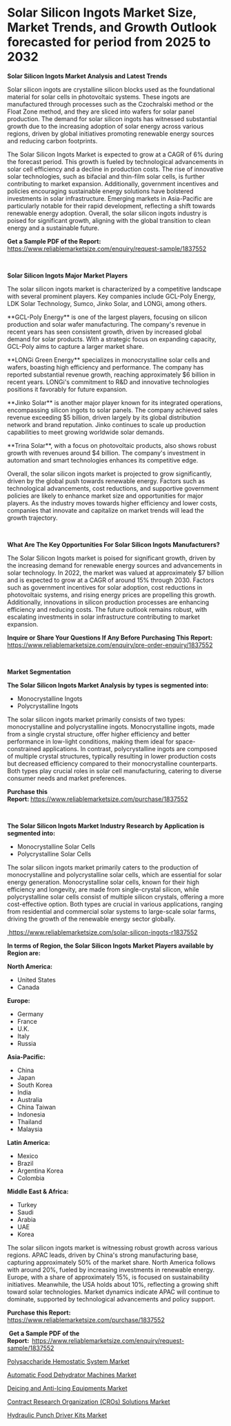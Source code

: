 <p><h1>Solar Silicon Ingots Market Size, Market Trends, and Growth Outlook forecasted for period from 2025 to 2032</h1></p><p><strong>Solar Silicon Ingots Market Analysis and Latest Trends</strong></p>
<p><p>Solar silicon ingots are crystalline silicon blocks used as the foundational material for solar cells in photovoltaic systems. These ingots are manufactured through processes such as the Czochralski method or the Float Zone method, and they are sliced into wafers for solar panel production. The demand for solar silicon ingots has witnessed substantial growth due to the increasing adoption of solar energy across various regions, driven by global initiatives promoting renewable energy sources and reducing carbon footprints.</p><p>The Solar Silicon Ingots Market is expected to grow at a CAGR of 6% during the forecast period. This growth is fueled by technological advancements in solar cell efficiency and a decline in production costs. The rise of innovative solar technologies, such as bifacial and thin-film solar cells, is further contributing to market expansion. Additionally, government incentives and policies encouraging sustainable energy solutions have bolstered investments in solar infrastructure. Emerging markets in Asia-Pacific are particularly notable for their rapid development, reflecting a shift towards renewable energy adoption. Overall, the solar silicon ingots industry is poised for significant growth, aligning with the global transition to clean energy and a sustainable future.</p></p>
<p><strong>Get a Sample PDF of the Report:&nbsp;</strong> <a href="https://www.reliablemarketsize.com/enquiry/request-sample/1837552?utm_campaign=2242&utm_medium=2&utm_source=Github&utm_content=ia&utm_term=03022025&utm_id=solar-silicon-ingots">https://www.reliablemarketsize.com/enquiry/request-sample/1837552</a></p>
<p>&nbsp;</p>
<p><strong>Solar Silicon Ingots Major Market Players</strong></p>
<p><p>The solar silicon ingots market is characterized by a competitive landscape with several prominent players. Key companies include GCL-Poly Energy, LDK Solar Technology, Sumco, Jinko Solar, and LONGi, among others. </p><p>**GCL-Poly Energy** is one of the largest players, focusing on silicon production and solar wafer manufacturing. The company's revenue in recent years has seen consistent growth, driven by increased global demand for solar products. With a strategic focus on expanding capacity, GCL-Poly aims to capture a larger market share.</p><p>**LONGi Green Energy** specializes in monocrystalline solar cells and wafers, boasting high efficiency and performance. The company has reported substantial revenue growth, reaching approximately $6 billion in recent years. LONGi's commitment to R&D and innovative technologies positions it favorably for future expansion.</p><p>**Jinko Solar** is another major player known for its integrated operations, encompassing silicon ingots to solar panels. The company achieved sales revenue exceeding $5 billion, driven largely by its global distribution network and brand reputation. Jinko continues to scale up production capabilities to meet growing worldwide solar demands.</p><p>**Trina Solar**, with a focus on photovoltaic products, also shows robust growth with revenues around $4 billion. The company's investment in automation and smart technologies enhances its competitive edge.</p><p>Overall, the solar silicon ingots market is projected to grow significantly, driven by the global push towards renewable energy. Factors such as technological advancements, cost reductions, and supportive government policies are likely to enhance market size and opportunities for major players. As the industry moves towards higher efficiency and lower costs, companies that innovate and capitalize on market trends will lead the growth trajectory.</p></p>
<p>&nbsp;</p>
<p><strong>What Are The Key Opportunities For Solar Silicon Ingots Manufacturers?</strong></p>
<p><p>The Solar Silicon Ingots market is poised for significant growth, driven by the increasing demand for renewable energy sources and advancements in solar technology. In 2022, the market was valued at approximately $7 billion and is expected to grow at a CAGR of around 15% through 2030. Factors such as government incentives for solar adoption, cost reductions in photovoltaic systems, and rising energy prices are propelling this growth. Additionally, innovations in silicon production processes are enhancing efficiency and reducing costs. The future outlook remains robust, with escalating investments in solar infrastructure contributing to market expansion.</p></p>
<p><strong>Inquire or Share Your Questions If Any Before Purchasing This Report:</strong> <a href="https://www.reliablemarketsize.com/enquiry/pre-order-enquiry/1837552?utm_campaign=2242&utm_medium=2&utm_source=Github&utm_content=ia&utm_term=03022025&utm_id=solar-silicon-ingots">https://www.reliablemarketsize.com/enquiry/pre-order-enquiry/1837552</a></p>
<p>&nbsp;</p>
<p><strong>Market Segmentation</strong></p>
<p><strong>The Solar Silicon Ingots Market Analysis by types is segmented into:</strong></p>
<p><ul><li>Monocrystalline Ingots</li><li>Polycrystalline Ingots</li></ul></p>
<p><p>The solar silicon ingots market primarily consists of two types: monocrystalline and polycrystalline ingots. Monocrystalline ingots, made from a single crystal structure, offer higher efficiency and better performance in low-light conditions, making them ideal for space-constrained applications. In contrast, polycrystalline ingots are composed of multiple crystal structures, typically resulting in lower production costs but decreased efficiency compared to their monocrystalline counterparts. Both types play crucial roles in solar cell manufacturing, catering to diverse consumer needs and market preferences.</p></p>
<p><strong>Purchase this Report:&nbsp;</strong><a href="https://www.reliablemarketsize.com/purchase/1837552?utm_campaign=2242&utm_medium=2&utm_source=Github&utm_content=ia&utm_term=03022025&utm_id=solar-silicon-ingots">https://www.reliablemarketsize.com/purchase/1837552</a></p>
<p>&nbsp;</p>
<p><strong>The Solar Silicon Ingots Market Industry Research by Application is segmented into:</strong></p>
<p><ul><li>Monocrystalline Solar Cells</li><li>Polycrystalline Solar Cells</li></ul></p>
<p><p>The solar silicon ingots market primarily caters to the production of monocrystalline and polycrystalline solar cells, which are essential for solar energy generation. Monocrystalline solar cells, known for their high efficiency and longevity, are made from single-crystal silicon, while polycrystalline solar cells consist of multiple silicon crystals, offering a more cost-effective option. Both types are crucial in various applications, ranging from residential and commercial solar systems to large-scale solar farms, driving the growth of the renewable energy sector globally.</p></p>
<p><a href="https://www.reliablemarketsize.com/solar-silicon-ingots-r1837552?utm_campaign=2242&utm_medium=2&utm_source=Github&utm_content=ia&utm_term=03022025&utm_id=solar-silicon-ingots">&nbsp;https://www.reliablemarketsize.com/solar-silicon-ingots-r1837552</a></p>
<p><strong>In terms of Region, the Solar Silicon Ingots Market Players available by Region are:</strong></p>
<p>
    <p> <strong> North America: </strong>
        <ul>
            <li>United States</li>
            <li>Canada</li>
        </ul>
        </p> 
    <p> <strong> Europe: </strong>
        <ul>
            <li>Germany</li>
            <li>France</li>
            <li>U.K.</li>
            <li>Italy</li>
            <li>Russia</li>
        </ul>
        </p> 
    <p> <strong> Asia-Pacific: </strong>
        <ul>
            <li>China</li>
            <li>Japan</li>
            <li>South Korea</li>
            <li>India</li>
            <li>Australia</li>
            <li>China Taiwan</li>
            <li>Indonesia</li>
            <li>Thailand</li>
            <li>Malaysia</li>
        </ul>
        </p> 
    <p> <strong> Latin America: </strong>
        <ul>
            <li>Mexico</li>
            <li>Brazil</li>
            <li>Argentina Korea</li>
            <li>Colombia</li>
        </ul>
        </p> 
    <p> <strong> Middle East & Africa: </strong>
        <ul>
            <li>Turkey</li>
            <li>Saudi</li>
            <li>Arabia</li>
            <li>UAE</li>
            <li>Korea</li>
        </ul>
    </p>
    </p>
<p><p>The solar silicon ingots market is witnessing robust growth across various regions. APAC leads, driven by China's strong manufacturing base, capturing approximately 50% of the market share. North America follows with around 20%, fueled by increasing investments in renewable energy. Europe, with a share of approximately 15%, is focused on sustainability initiatives. Meanwhile, the USA holds about 10%, reflecting a growing shift toward solar technologies. Market dynamics indicate APAC will continue to dominate, supported by technological advancements and policy support.</p></p>
<p><strong>Purchase this Report: </strong><a href="https://www.reliablemarketsize.com/purchase/1837552?utm_campaign=2242&utm_medium=2&utm_source=Github&utm_content=ia&utm_term=03022025&utm_id=solar-silicon-ingots">https://www.reliablemarketsize.com/purchase/1837552</a></p>
<p>&nbsp;<strong>Get a Sample PDF of the Report:&nbsp;&nbsp;</strong><a href="https://www.reliablemarketsize.com/enquiry/request-sample/1837552?utm_campaign=2242&utm_medium=2&utm_source=Github&utm_content=ia&utm_term=03022025&utm_id=solar-silicon-ingots">https://www.reliablemarketsize.com/enquiry/request-sample/1837552</a></p>
<p><strong></strong></p>
<p><p><a href="https://www.linkedin.com/pulse/exploring-polysaccharide-hemostatic-system-market-dynamics-ej76c?utm_campaign=2242&utm_medium=2&utm_source=Github&utm_content=ia&utm_term=03022025&utm_id=solar-silicon-ingots">Polysaccharide Hemostatic System Market</a></p><p><a href="https://www.linkedin.com/pulse/why-automatic-food-dehydrator-machines-market-set-86-8kinc?utm_campaign=2242&utm_medium=2&utm_source=Github&utm_content=ia&utm_term=03022025&utm_id=solar-silicon-ingots">Automatic Food Dehydrator Machines Market</a></p><p><a href="https://www.linkedin.com/pulse/impressive-growth-deicing-anti-icing-equipments-market-cagr-gqi5f?utm_campaign=2242&utm_medium=2&utm_source=Github&utm_content=ia&utm_term=03022025&utm_id=solar-silicon-ingots">Deicing and Anti-Icing Equipments Market</a></p><p><a href="https://www.linkedin.com/pulse/global-study-contract-research-organization-cros-solutions-ebybf?utm_campaign=2242&utm_medium=2&utm_source=Github&utm_content=ia&utm_term=03022025&utm_id=solar-silicon-ingots">Contract Research Organization (CROs) Solutions Market</a></p><p><a href="https://www.linkedin.com/pulse/hydraulic-punch-driver-kits-market-size-types-share-forecast-3xnmc?utm_campaign=2242&utm_medium=2&utm_source=Github&utm_content=ia&utm_term=03022025&utm_id=solar-silicon-ingots">Hydraulic Punch Driver Kits Market</a></p></p>